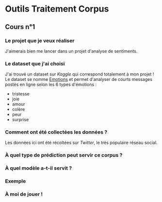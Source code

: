 # Outils Traitement Corpus
## Cours n°1
### Le projet que je veux réaliser
J'aimerais bien me lancer dans un projet d'analyse de sentiments. 

### Le dataset que j'ai choisi
J'ai trouvé un dataset sur _Kaggle_ qui correspond totalement à mon projet ! Le dataset se nomme <a href="https://www.kaggle.com/datasets/nelgiriyewithana/emotions">Emotions</a> et permet d'analyser de courts messages postés en ligne selon les 6 types d'émotions :
* tristesse
* joie
* amour
* colère
* peur
* surprise

### Comment ont été collectées les données ?
Les données ici ont été récoltées sur _Twitter_, le très populaire réseau social. 

### À quel type de prédiction peut servir ce corpus ?

### À quel modèle a-t-il servit ?

### Exemple


### À moi de jouer ! 
